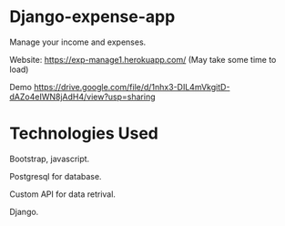# Django-expense-app

Manage your income and expenses.

Website:
https://exp-manage1.herokuapp.com/
(May take some time to load)

Demo 
https://drive.google.com/file/d/1nhx3-DIL4mVkgitD-dAZo4eIWN8jAdH4/view?usp=sharing

# Technologies Used

Bootstrap, javascript.

Postgresql for database.

Custom API for data retrival.

Django.
